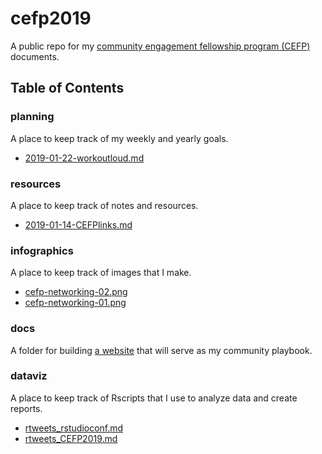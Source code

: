 # cefp2019
 
A public repo for my [community engagement fellowship program (CEFP)](https://www.aaas.org/programs/community-engagement-fellows) documents.

## Table of Contents

### planning

A place to keep track of my weekly and yearly goals.
- [2019-01-22-workoutloud.md](todos/2019-01-22-workoutloud.md)

### resources

A place to keep track of notes and resources.
 
- [2019-01-14-CEFPlinks.md](notes/2019-01-14-CEFPlinks.md)

### infographics

A place to keep track of images that I make.
 
- [cefp-networking-02.png](blogs/cefp-networking-02.png)
- [cefp-networking-01.png](blogs/cefp-networking-01.png)

### docs

A folder for building [a website](https://raynamharris.github.io/cefp2019/) that will serve as my community playbook.  
 

### dataviz

A place to keep track of Rscripts that I use to analyze data and create reports.
 
- [rtweets_rstudioconf.md](notes/rtweets_rstudioconf.md)
- [rtweets_CEFP2019.md](notes/rtweets_CEFP2019.md)
